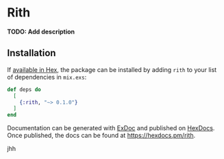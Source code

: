 # Rith

**TODO: Add description**

## Installation

If [available in Hex](https://hex.pm/docs/publish), the package can be installed
by adding `rith` to your list of dependencies in `mix.exs`:

```elixir
def deps do
  [
    {:rith, "~> 0.1.0"}
  ]
end
```

Documentation can be generated with [ExDoc](https://github.com/elixir-lang/ex_doc)
and published on [HexDocs](https://hexdocs.pm). Once published, the docs can
be found at <https://hexdocs.pm/rith>.

jhh

